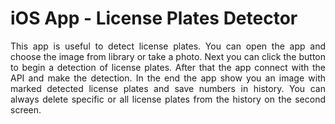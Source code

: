 # iOS App - License Plates Detector
<p align="justify">
This app is useful to detect license plates. You can open the app and choose the image from library or take a photo. Next you can click the button to begin a detection of license plates. After that the app connect with the API and make the detection. In the end the app show you an image with marked detected  license plates and save numbers in history. You can always delete specific or all license plates from the history on the second screen.
</p>
